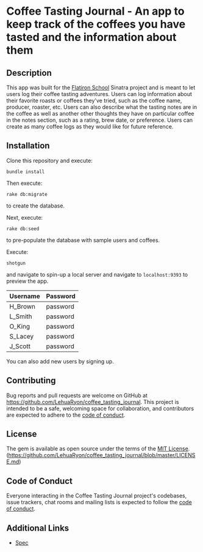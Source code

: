 # Coffee Tasting Journal - An app to keep track of the coffees you have tasted and the information about them

## Description
This app was built for the [Flatiron School](https://flatironschool.com/) Sinatra project and is meant to let users log their coffee tasting adventures.  Users can log information about their favorite roasts or coffees they've tried, such as the coffee name, producer, roaster, etc. Users can also describe what the tasting notes are in the coffee as well as another other thoughts they have on particular coffee in the notes section, such as a rating, brew date, or preference. Users can create as many coffee logs as they would like for future reference.

## Installation
Clone this repository and execute: 
```
bundle install
```

Then execute: 
```
rake db:migrate
``` 
to create the database. 

Next, execute: 
```
rake db:seed
```
to pre-populate the database with sample users and coffees.  

Execute: 
```
shotgun
``` 
and navigate to spin-up a local server and navigate to `localhost:9393` to preview the app.

|Username	|Password|
|-----------|--------|
|H_Brown	|password|
|L_Smith	|password|
|O_King		|password|
|S_Lacey	|password|
|J_Scott	|password|

You can also add new users by signing up.

## Contributing

Bug reports and pull requests are welcome on GitHub at https://github.com/LehuaRyon/coffee_tasting_journal. This project is intended to be a safe, welcoming space for collaboration, and contributors are expected to adhere to the [code of conduct](https://github.com/LehuaRyon/coffee_tasting_journal/blob/master/CODE_OF_CONDUCT.md).

## License

The gem is available as open source under the terms of the [MIT License](https://opensource.org/licenses/MIT). (https://github.com/LehuaRyon/coffee_tasting_journal/blob/master/LICENSE.md)

## Code of Conduct

Everyone interacting in the Coffee Tasting Journal project's codebases, issue trackers, chat rooms and mailing lists is expected to follow the [code of conduct](https://github.com/LehuaRyon/coffee_tasting_journal/blob/master/CODE_OF_CONDUCT.md).

## Additional Links
- [Spec](spec.md)